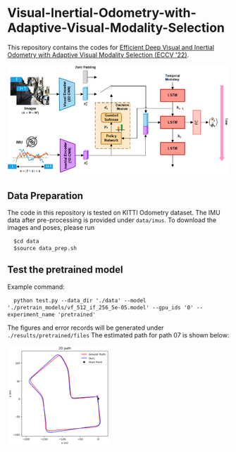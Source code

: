 # Visual-Inertial-Odometry-with-Adaptive-Visual-Modality-Selection

This repository contains the codes for [Efficient Deep Visual and Inertial Odometry with Adaptive Visual Modality Selection (ECCV '22)](https://arxiv.org/pdf/2205.06187.pdf). 

<img src="images/figure.png" alt="overview" width="700"/> 

## Data Preparation

The code in this repository is tested on KITTI Odometry dataset. The IMU data after pre-processing is provided under `data/imus`. To download the images and poses, please run

      $cd data
      $source data_prep.sh 

## Test the pretrained model

Example command:

      python test.py --data_dir './data' --model './pretrain_models/vf_512_if_256_5e-05.model' --gpu_ids '0' --experiment_name 'pretrained'

The figures and error records will be generated under `./results/pretrained/files` The estimated path for path 07 is shown below: 

<img src="images/07_path_2d.png" alt="path" height="230"/>
